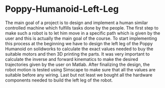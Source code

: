 # Poppy-Humanoid-Left-Leg

The main goal of a project is to design and implement a human similar controlled machine which fulfills tasks done by the people. The first step to make such a robot is to let him move in a specific path which is given by the user and this is actually the main goal of the course. To start implementing this process at the beginning we have to design the left leg of the Poppy Humanoid on solidworks to calculate the exact values needed to buy the suitable motors and then 3D printing the parts. It was very important to calculate the inverse and forward kinematics to make the desired trajectories given by the user on Matlab. After finalizing the design, the robot motion is tested using Simscape to make sure that all the values are suitable before any wiring. Last but not least we bought all the hardware components needed to build the left leg of the robot.
